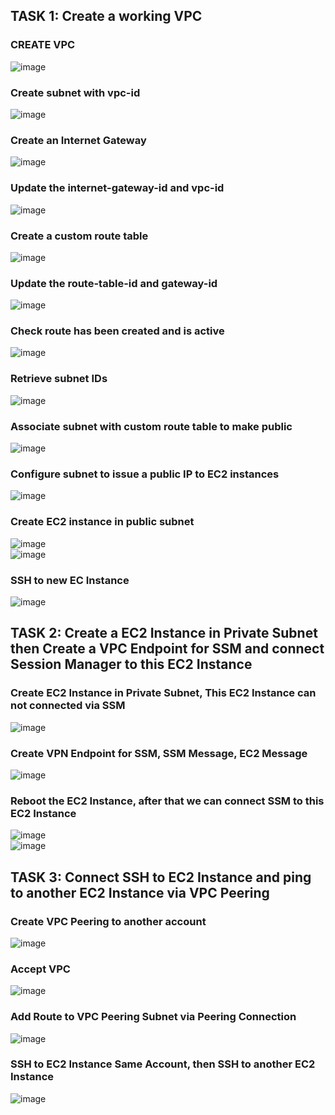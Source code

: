 ## **TASK 1: Create a working VPC**<br />
### CREATE VPC<br />
![image](https://user-images.githubusercontent.com/89054503/160119616-5432de95-99e4-4cbd-910b-690f17b1b034.png)<br />
### Create subnet with vpc-id<br />
![image](https://user-images.githubusercontent.com/89054503/160119734-e893f283-c5b4-4984-818f-365658fea289.png)<br />
### Create an Internet Gateway<br />
![image](https://user-images.githubusercontent.com/89054503/160119790-17e10bc5-a2c2-49aa-8894-8f845351a8ea.png)<br />
### Update the internet-gateway-id and vpc-id<br />
![image](https://user-images.githubusercontent.com/89054503/160119841-e0322054-79fa-4cd2-b4bd-05eaf6c32847.png)<br />
### Create a custom route table<br />
![image](https://user-images.githubusercontent.com/89054503/160119860-d85c6b4c-3f6e-4841-be53-f7959f73c7e8.png)<br />
### Update the route-table-id and gateway-id <br />
![image](https://user-images.githubusercontent.com/89054503/160119888-ea4aa94a-3efd-4a82-adb9-4cf8bb10424c.png)<br />
### Check route has been created and is active<br />
![image](https://user-images.githubusercontent.com/89054503/160119923-9581b1ff-0ac6-4287-aad6-e6c0b3ec4c7b.png)<br />
### Retrieve subnet IDs<br />
![image](https://user-images.githubusercontent.com/89054503/160119939-e3a9d3f9-6157-4c88-8055-331da1c1f424.png)<br />
### Associate subnet with custom route table to make public <br />
![image](https://user-images.githubusercontent.com/89054503/160119964-c38f9d58-72f1-461c-8df0-021e76e87bc4.png)<br />
### Configure subnet to issue a public IP to EC2 instances<br />
![image](https://user-images.githubusercontent.com/89054503/160120012-458ac51f-9836-43ac-8ad8-065739d143cf.png)<br />
### Create EC2 instance in public subnet<br />
![image](https://user-images.githubusercontent.com/89054503/160120041-2407372b-2439-4d6c-abe8-cc27e4dcb81b.png)<br />
![image](https://user-images.githubusercontent.com/89054503/160120062-4bcb6d59-c8f1-4b4a-b6b1-0eb5a63e6645.png)<br />
### SSH to new EC Instance<br />
![image](https://user-images.githubusercontent.com/89054503/160120103-46b389c9-12ff-4d07-afcf-46c5340b90c4.png)<br />
## **TASK 2: Create a EC2 Instance in Private Subnet then Create a VPC Endpoint for SSM and connect Session Manager to this EC2 Instance**<br />
### Create EC2 Instance in Private Subnet, This EC2 Instance can not connected via SSM <br />
![image](https://user-images.githubusercontent.com/89054503/162139403-2d98608d-fd73-4cf8-a2c7-82f0fc55a386.png) <br />
### Create VPN Endpoint for SSM, SSM Message,  EC2 Message <br />
![image](https://user-images.githubusercontent.com/89054503/162139624-6c33e198-e974-43c4-86db-0a768276395b.png) <br />
### Reboot the EC2 Instance, after that we can connect SSM to this EC2 Instance <br />
![image](https://user-images.githubusercontent.com/89054503/162139963-61141827-600f-4c27-b49f-33262975d7ec.png) <br />
![image](https://user-images.githubusercontent.com/89054503/162139976-40a3bff4-f28c-411a-94ce-aa1034a17a66.png) <br />
## **TASK 3: Connect SSH to EC2 Instance and ping to another EC2 Instance via VPC Peering** <br />
### Create VPC Peering to another account <br />
![image](https://user-images.githubusercontent.com/89054503/162145871-2c6f7f49-eec8-4932-abd5-25e532fcd584.png)
### Accept VPC <br />
![image](https://user-images.githubusercontent.com/89054503/162140278-27b27eb6-c4ba-46fe-a509-72748682cdfb.png) <br />
### Add Route to VPC Peering Subnet via Peering Connection <br />
![image](https://user-images.githubusercontent.com/89054503/162146037-b0825175-e823-41f6-8187-ffe498139847.png)
### SSH to EC2 Instance Same Account, then SSH to another EC2 Instance <br />
![image](https://user-images.githubusercontent.com/89054503/162140326-bfbcf52d-81f6-4086-b55a-1d6986218ca7.png) <br />

